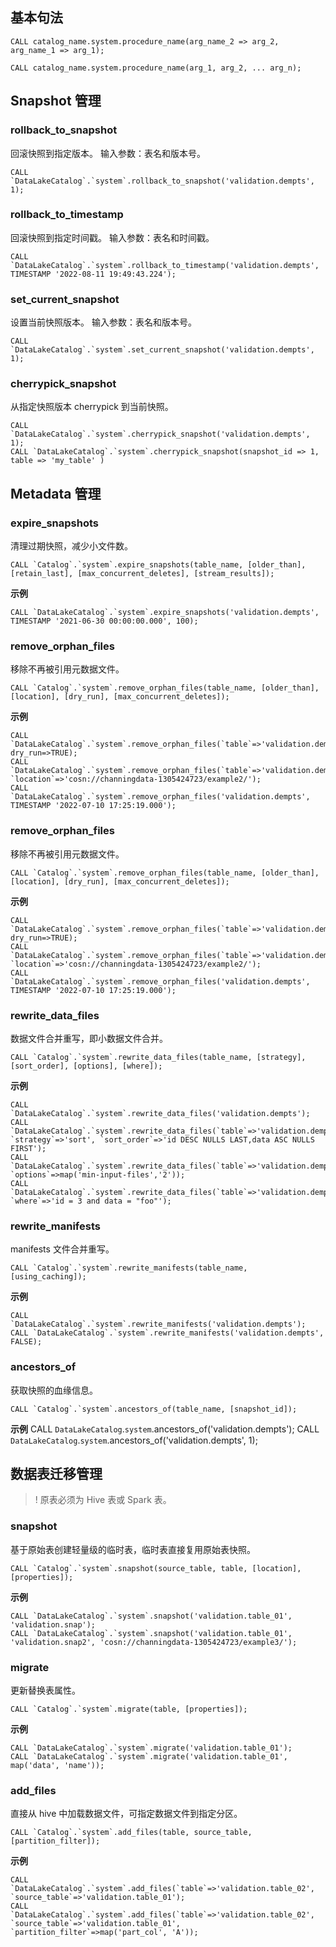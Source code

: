 ﻿## 基本句法
```
CALL catalog_name.system.procedure_name(arg_name_2 => arg_2, arg_name_1 => arg_1);
```

```
CALL catalog_name.system.procedure_name(arg_1, arg_2, ... arg_n);
```

## Snapshot 管理
### rollback_to_snapshot
回滚快照到指定版本。
输入参数：表名和版本号。
```
CALL `DataLakeCatalog`.`system`.rollback_to_snapshot('validation.dempts', 1);
```


### rollback_to_timestamp
回滚快照到指定时间戳。
输入参数：表名和时间戳。
```
CALL `DataLakeCatalog`.`system`.rollback_to_timestamp('validation.dempts', TIMESTAMP '2022-08-11 19:49:43.224');
```


### set_current_snapshot
设置当前快照版本。
输入参数：表名和版本号。
```
CALL `DataLakeCatalog`.`system`.set_current_snapshot('validation.dempts', 1);

```

### cherrypick_snapshot
从指定快照版本 cherrypick 到当前快照。
```
CALL `DataLakeCatalog`.`system`.cherrypick_snapshot('validation.dempts', 1);
CALL `DataLakeCatalog`.`system`.cherrypick_snapshot(snapshot_id => 1, table => 'my_table' )
```


## Metadata 管理
### expire_snapshots
清理过期快照，减少小文件数。
```
CALL `Catalog`.`system`.expire_snapshots(table_name, [older_than], [retain_last], [max_concurrent_deletes], [stream_results]);
```
**示例**
```
CALL `DataLakeCatalog`.`system`.expire_snapshots('validation.dempts', TIMESTAMP '2021-06-30 00:00:00.000', 100);
```

### remove_orphan_files
移除不再被引用元数据文件。
```
CALL `Catalog`.`system`.remove_orphan_files(table_name, [older_than], [location], [dry_run], [max_concurrent_deletes]);
```
**示例**
```
CALL `DataLakeCatalog`.`system`.remove_orphan_files(`table`=>'validation.dempts', dry_run=>TRUE);
CALL `DataLakeCatalog`.`system`.remove_orphan_files(`table`=>'validation.dempts', `location`=>'cosn://channingdata-1305424723/example2/');
CALL `DataLakeCatalog`.`system`.remove_orphan_files('validation.dempts', TIMESTAMP '2022-07-10 17:25:19.000');
```


### remove_orphan_files
移除不再被引用元数据文件。
```
CALL `Catalog`.`system`.remove_orphan_files(table_name, [older_than], [location], [dry_run], [max_concurrent_deletes]);
```
**示例**
```
CALL `DataLakeCatalog`.`system`.remove_orphan_files(`table`=>'validation.dempts', dry_run=>TRUE);
CALL `DataLakeCatalog`.`system`.remove_orphan_files(`table`=>'validation.dempts', `location`=>'cosn://channingdata-1305424723/example2/');
CALL `DataLakeCatalog`.`system`.remove_orphan_files('validation.dempts', TIMESTAMP '2022-07-10 17:25:19.000');
```


### rewrite_data_files
数据文件合并重写，即小数据文件合并。
```
CALL `Catalog`.`system`.rewrite_data_files(table_name, [strategy], [sort_order], [options], [where]);
```
**示例**
```
CALL `DataLakeCatalog`.`system`.rewrite_data_files('validation.dempts');
CALL `DataLakeCatalog`.`system`.rewrite_data_files(`table`=>'validation.dempts', `strategy`=>'sort', `sort_order`=>'id DESC NULLS LAST,data ASC NULLS FIRST');
CALL `DataLakeCatalog`.`system`.rewrite_data_files(`table`=>'validation.dempts', `options`=>map('min-input-files','2'));
CALL `DataLakeCatalog`.`system`.rewrite_data_files(`table`=>'validation.dempts', `where`=>'id = 3 and data = "foo"');
```


### rewrite_manifests
manifests 文件合并重写。
```
CALL `Catalog`.`system`.rewrite_manifests(table_name, [using_caching]);
```
**示例**
```
CALL `DataLakeCatalog`.`system`.rewrite_manifests('validation.dempts');
CALL `DataLakeCatalog`.`system`.rewrite_manifests('validation.dempts', FALSE);
```

### ancestors_of
获取快照的血缘信息。
```
CALL `Catalog`.`system`.ancestors_of(table_name, [snapshot_id]);
```
**示例**
CALL `DataLakeCatalog`.`system`.ancestors_of('validation.dempts');
CALL `DataLakeCatalog`.`system`.ancestors_of('validation.dempts', 1);

## 数据表迁移管理
>! 原表必须为 Hive 表或 Spark 表。
### snapshot
基于原始表创建轻量级的临时表，临时表直接复用原始表快照。
```
CALL `Catalog`.`system`.snapshot(source_table, table, [location], [properties]);
```
**示例**
```
CALL `DataLakeCatalog`.`system`.snapshot('validation.table_01', 'validation.snap');
CALL `DataLakeCatalog`.`system`.snapshot('validation.table_01', 'validation.snap2', 'cosn://channingdata-1305424723/example3/');
```


### migrate
更新替换表属性。
```
CALL `Catalog`.`system`.migrate(table, [properties]);
```
**示例**
```
CALL `DataLakeCatalog`.`system`.migrate('validation.table_01');
CALL `DataLakeCatalog`.`system`.migrate('validation.table_01', map('data', 'name'));
```


### add_files
直接从 hive 中加载数据文件，可指定数据文件到指定分区。
```
CALL `Catalog`.`system`.add_files(table, source_table, [partition_filter]);
```
**示例**
```
CALL `DataLakeCatalog`.`system`.add_files(`table`=>'validation.table_02', `source_table`=>'validation.table_01');
CALL `DataLakeCatalog`.`system`.add_files(`table`=>'validation.table_02', `source_table`=>'validation.table_01', `partition_filter`=>map('part_col', 'A'));
```



